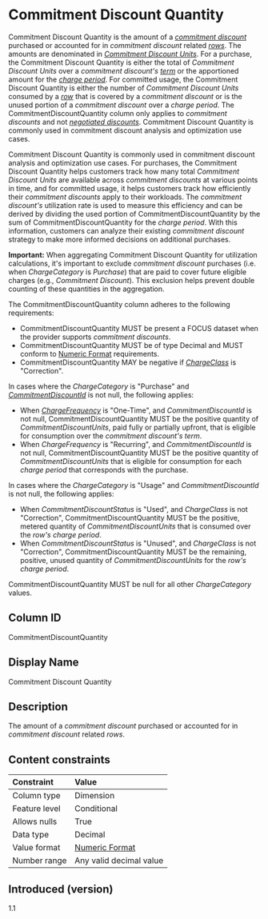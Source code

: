 # Commitment Discount Quantity

Commitment Discount Quantity is the amount of a [*commitment discount*](#commitment-discount) purchased or accounted for in *commitment discount* related [*rows*](#glossary:row). The amounts are denominated in [*Commitment Discount Units*](#glossary:commitmentdiscountunit). For a purchase, the Commitment Discount Quantity is either the total of *Commitment Discount Units* over a *commitment discount's* [*term*](#glossary:term) or the apportioned amount for the [*charge period*](#glossary:chargeperiod). For committed usage, the Commitment Discount Quantity is either the number of *Commitment Discount Units* consumed by a [*row*](glossary:#row) that is covered by a *commitment discount* or is the unused portion of a *commitment discount* over a *charge period*. The CommitmentDiscountQuantity column only applies to *commitment discounts* and not [*negotiated discounts*](#glossary:negotiated-discount). Commitment Discount Quantity is commonly used in commitment discount analysis and optimization use cases.

Commitment Discount Quantity is commonly used in commitment discount analysis and optimization use cases. For purchases, the Commitment Discount Quantity helps customers track how many total *Commitment Discount Units* are available across *commitment discounts* at various points in time, and for committed usage, it helps customers track how efficiently their *commitment discounts* apply to their workloads. The *commitment discount's* utilization rate is used to measure this efficiency and can be derived by dividing the used portion of CommitmentDiscountQuantity by the sum of CommitmentDiscountQuantity for the *charge period*. With this information, customers can analyze their existing *commitment discount* strategy to make more informed decisions on additional purchases.

**Important:** When aggregating Commitment Discount Quantity for utilization calculations, it's important to exclude *commitment discount* purchases (i.e. when *ChargeCategory* is *Purchase*) that are paid to cover future eligible charges (e.g., *Commitment Discount*). This exclusion helps prevent double counting of these quantities in the aggregation.

The CommitmentDiscountQuantity column adheres to the following requirements:

* CommitmentDiscountQuantity MUST be present a FOCUS dataset when the provider supports *commitment discounts*.
* CommitmentDiscountQuantity MUST be of type Decimal and MUST conform to [Numeric Format](#numericformat) requirements.
* CommitmentDiscountQuantity MAY be negative if [*ChargeClass*](#chargeclass) is "Correction".

In cases where the *ChargeCategory* is "Purchase" and [*CommitmentDiscountId*](#commitmentdiscountid) is not null, the following applies:

* When [*ChargeFrequency*](#chargefrequency) is "One-Time", and *CommitmentDiscountId* is not null, CommitmentDiscountQuantity MUST be the positive quantity of *CommitmentDiscountUnits*, paid fully or partially upfront, that is eligible for consumption over the *commitment discount's* *term*.
* When *ChargeFrequency* is "Recurring", and *CommitmentDiscountId* is not null, CommitmentDiscountQuantity MUST be the positive quantity of *CommitmentDiscountUnits* that is eligible for consumption for each *charge period* that corresponds with the purchase.

In cases where the *ChargeCategory* is "Usage" and *CommitmentDiscountId* is not null, the following applies:

* When *CommitmentDiscountStatus* is "Used", and *ChargeClass* is not "Correction", CommitmentDiscountQuantity MUST be the positive, metered quantity of *CommitmentDiscountUnits* that is consumed over the *row's* *charge period*.
* When *CommitmentDiscountStatus* is "Unused", and *ChargeClass* is not "Correction", CommitmentDiscountQuantity MUST be the remaining, positive, unused quantity of *CommitmentDiscountUnits* for the *row's* *charge period*.

CommitmentDiscountQuantity MUST be null for all other *ChargeCategory* values.

## Column ID

CommitmentDiscountQuantity

## Display Name

Commitment Discount Quantity

## Description

The amount of a *commitment discount* purchased or accounted for in *commitment discount* related *rows*.

## Content constraints

| Constraint      | Value            |
|:----------------|:-----------------|
| Column type     | Dimension        |
| Feature level   | Conditional      |
| Allows nulls    | True             |
| Data type       | Decimal          |
| Value format    | [Numeric Format](#numericformat) |
| Number range    | Any valid decimal value |

## Introduced (version)

1.1
